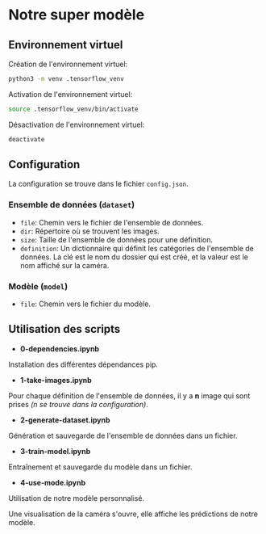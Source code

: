 # Notre super modèle

## Environnement virtuel

Création de l'environnement virtuel:
```sh
python3 -m venv .tensorflow_venv
```

Activation de l'environnement virtuel:
```sh
source .tensorflow_venv/bin/activate
```

Désactivation de l'environnement virtuel:
```sh
deactivate
```

## Configuration

La configuration se trouve dans le fichier `config.json`.

### Ensemble de données (`dataset`)

- `file`: Chemin vers le fichier de l'ensemble de données.
- `dir`: Répertoire où se trouvent les images.
- `size`: Taille de l'ensemble de données pour une définition.
- `definition`: Un dictionnaire qui définit les catégories de l'ensemble de données. La clé est le nom du dossier qui est créé, et la valeur est le nom affiché sur la caméra.

### Modèle (`model`)

- `file`: Chemin vers le fichier du modèle.

## Utilisation des scripts

- **0-dependencies.ipynb**

Installation des différentes dépendances pip.

- **1-take-images.ipynb**

Pour chaque définition de l'ensemble de données, il y a **n** image qui sont prises *(n se trouve dans la configuration)*.

- **2-generate-dataset.ipynb**

Génération et sauvegarde de l'ensemble de données dans un fichier.

- **3-train-model.ipynb**

Entraînement et sauvegarde du modèle dans un fichier.

- **4-use-mode.ipynb**

Utilisation de notre modèle personnalisé.

Une visualisation de la caméra s'ouvre, elle affiche les prédictions de notre modèle.
